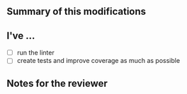 ## Summary of this modifications
<!-- What have you added, fixed or improved...  -->

## I've ...
- [ ] run the linter
- [ ] create tests and improve coverage as much as possible

## Notes for the reviewer
<!-- Anything you want to tell the reviewer to understand or challenge this pull request...  -->


